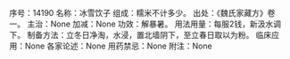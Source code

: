 序号：14190
名称：冰雪饮子
组成：糯米不计多少。
出处：《魏氏家藏方》卷一。
主治：None
加减：None
功效：解暴暑。
用法用量：每服2钱，新汲水调下。
制备方法：立冬日净淘，水浸，置北墙阴下，至立春日取以为粉。
临床应用：None
各家论述：None
用药禁忌：None
附注：None
